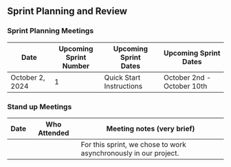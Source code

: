 ## Sprint Planning and Review

### Sprint Planning Meetings

 | Date            | Upcoming Sprint<br/>Number | Upcoming Sprint<br/>Dates                 | Upcoming Sprint Dates      |
|-----------------|-----------------------|--------------------------------------|----------------------------|
| October 2, 2024 | 1                     | Quick Start Instructions | October 2nd - October 10th |

### Stand up Meetings

| Date | Who Attended | Meeting notes (very brief)                                       | 
|------|--------------|------------------------------------------------------------------|
|      |              | For this sprint, we chose to work asynchronously in our project. |